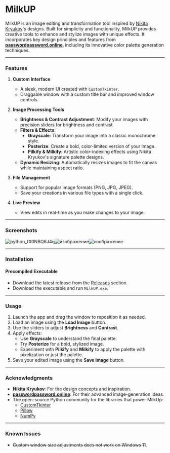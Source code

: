 # **MilkUP**

MilkUP is an image editing and transformation tool inspired by [Nikita Kryukov](https://x.com/nkt_krkv)'s designs. Built for simplicity and functionality, MilkUP provides creative tools to enhance and stylize images with unique effects. It incorporates key design principles and features from **[passwordpassword.online](https://passwordpassword.online)**, including its innovative color palette generation techniques.

---

### **Features**
1. **Custom Interface**  
   - A sleek, modern UI created with `CustomTkinter`.  
   - Draggable window with a custom title bar and improved window controls.  

2. **Image Processing Tools**  
   - **Brightness & Contrast Adjustment**: Modify your images with precision sliders for brightness and contrast.  
   - **Filters & Effects**:  
     - **Grayscale**: Transform your image into a classic monochrome style.  
     - **Posterize**: Create a bold, color-limited version of your image.  
     - **Pilkify & Milkify**: Artistic color-indexing effects using Nikita Kryukov's signature palette designs.  
   - **Dynamic Resizing**: Automatically resizes images to fit the canvas while maintaining aspect ratio.  

3. **File Management**  
   - Support for popular image formats (PNG, JPG, JPEG).  
   - Save your creations in various file types with a single click.  

4. **Live Preview**  
   - View edits in real-time as you make changes to your image.  

---

### **Screenshots**

![python_fX0NBQ6J4q](https://github.com/user-attachments/assets/72efb712-3bd1-4f52-8b08-73d6fa4f91a6)![изображение](https://github.com/user-attachments/assets/f0f0e448-090f-41db-a7cc-bca8604f0b96)![изображение](https://github.com/user-attachments/assets/dbcf97fb-36de-4f6e-a8fd-213d8f525f6b)

---

### **Installation**  

#### **Precompiled Executable**  
- Download the latest release from the [Releases](https://github.com/saezvil/Milkify/releases) section.  
- Download the executable and run `MilkUP.exe`.  

---

### **Usage**  
1. Launch the app and drag the window to reposition it as needed.  
2. Load an image using the **Load Image** button.  
3. Use the sliders to adjust **Brightness** and **Contrast**.  
4. Apply effects:  
   - Use **Grayscale** to understand the final palette.  
   - Try **Posterize** for a bold, stylized image.
   - Experiment with **Pilkify** and **Milkify** to apply the palette with pixelization or just the palette.  
5. Save your edited image using the **Save Image** button.  

---

### **Acknowledgments**  
- **Nikita Kryukov**: For the design concepts and inspiration.  
- **[passwordpassword.online](https://passwordpassword.online)**: For their advanced image-generation ideas.  
- The open-source Python community for the libraries that power MilkUp:  
  - [CustomTkinter](https://github.com/TomSchimansky/CustomTkinter)  
  - [Pillow](https://python-pillow.org)  
  - [NumPy](https://numpy.org)  

---

### **Known Issues**
- ~~Custom window size adjustments does not work on Windows 11~~.  
